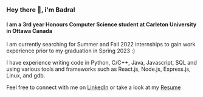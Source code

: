 ### Hey there 👋, i'm Badral

#### I am a 3rd year Honours Computer Science student at Carleton University in Ottawa Canada

I am currently searching for Summer and Fall 2022 internships to gain work experience prior to my graduation in Spring 2023 :)

I have experience writing code in Python, C/C++, Java, Javascript, SQL and using various tools and frameworks such as React.js, Node.js, Express.js, Linux, and gdb.

Feel free to connect with me on [LinkedIn](https://www.linkedin.com/in/badral/) or take a look at my [Resume](https://github.com/badral-kh/resume/raw/main/Badral_Resume.pdf)






